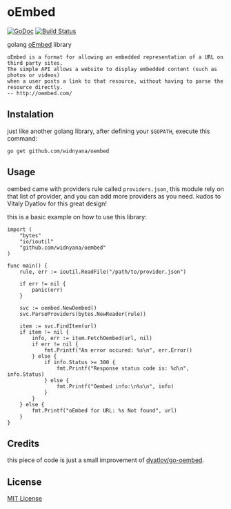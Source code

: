 oEmbed
======
[![GoDoc](https://godoc.org/github.com/widnyana/oembed?status.svg)](https://godoc.org/github.com/widnyana/oembed)
[![Build Status](https://travis-ci.org/widnyana/oembed.svg)](https://travis-ci.org/widnyana/oembed)


golang [oEmbed](http://oembed.com/) library

    oEmbed is a format for allowing an embedded representation of a URL on third party sites.
    The simple API allows a website to display embedded content (such as photos or videos)
    when a user posts a link to that resource, without having to parse the resource directly.
    -- http://oembed.com/

Instalation
-----------
just like another golang library, after defining your `$GOPATH`, execute this command:

```go get github.com/widnyana/oembed```

Usage
-----

oembed came with providers rule called `providers.json`, this module rely on that list of provider,
and you can add more providers as you need. kudos to Vitaly Dyatlov for this great design!

this is a basic example on how to use this library:

```
import (
    "bytes"
    "io/ioutil"
    "github.com/widnyana/oembed"
)

func main() {
    rule, err := ioutil.ReadFile("/path/to/provider.json")

    if err != nil {
        panic(err)
    }

    svc := oembed.NewOembed()
    svc.ParseProviders(bytes.NewReader(rule))

    item := svc.FindItem(url)
    if item != nil {
        info, err := item.FetchOembed(url, nil)
        if err != nil {
            fmt.Printf("An error occured: %s\n", err.Error()
        } else {
            if info.Status >= 300 {
                fmt.Printf("Response status code is: %d\n", info.Status)
            } else {
                fmt.Printf("Oembed info:\n%s\n", info)
            }
        }
    } else {
        fmt.Printf("oEmbed for URL: %s Not found", url)
    }
}
```


Credits
-------
this piece of code is just a small improvement of [dyatlov/go-oembed](https://github.com/dyatlov/go-oembed).

License
-------
[MIT License](http://widnyana.mit-license.org)
